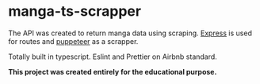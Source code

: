 
# manga-ts-scrapper
The API was created to return manga data using scraping.
[Express](https://github.com/expressjs/express) is used for routes and [puppeteer](https://github.com/puppeteer/puppeteer) as a scrapper.

Totally built in typescript.
Eslint and Prettier on Airbnb standard.

**This project was created entirely for the educational purpose.**
